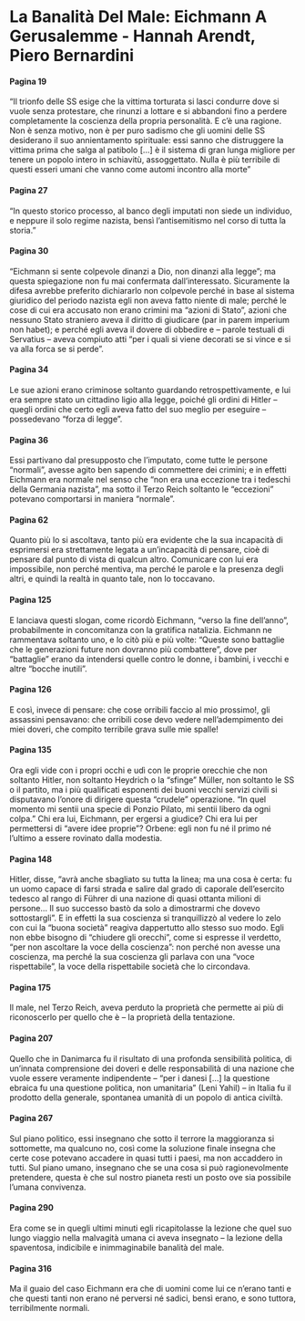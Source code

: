 # La Banalità Del Male: Eichmann A Gerusalemme - Hannah Arendt, Piero Bernardini
#### Pagina 19
“Il trionfo delle SS esige che la vittima torturata si lasci condurre dove si vuole senza protestare, che rinunzi a lottare e si abbandoni fino a perdere completamente la coscienza della propria personalità. E c’è una ragione. Non è senza motivo, non è per puro sadismo che gli uomini delle SS desiderano il suo annientamento spirituale: essi sanno che distruggere la vittima prima che salga al patibolo […] è il sistema di gran lunga migliore per tenere un popolo intero in schiavitù, assoggettato. Nulla è più terribile di questi esseri umani che vanno come automi incontro alla morte”

#### Pagina 27
“In questo storico processo, al banco degli imputati non siede un individuo, e neppure il solo regime nazista, bensì l’antisemitismo nel corso di tutta la storia.”

#### Pagina 30
“Eichmann si sente colpevole dinanzi a Dio, non dinanzi alla legge”; ma questa spiegazione non fu mai confermata dall’interessato. Sicuramente la difesa avrebbe preferito dichiararlo non colpevole perché in base al sistema giuridico del periodo nazista egli non aveva fatto niente di male; perché le cose di cui era accusato non erano crimini ma “azioni di Stato”, azioni che nessuno Stato straniero aveva il diritto di giudicare (par in parem imperium non habet); e perché egli aveva il dovere di obbedire e – parole testuali di Servatius – aveva compiuto atti “per i quali si viene decorati se si vince e si va alla forca se si perde”.

#### Pagina 34
Le sue azioni erano criminose soltanto guardando retrospettivamente, e lui era sempre stato un cittadino ligio alla legge, poiché gli ordini di Hitler – quegli ordini che certo egli aveva fatto del suo meglio per eseguire – possedevano “forza di legge”.

#### Pagina 36
Essi partivano dal presupposto che l’imputato, come tutte le persone “normali”, avesse agito ben sapendo di commettere dei crimini; e in effetti Eichmann era normale nel senso che “non era una eccezione tra i tedeschi della Germania nazista”, ma sotto il Terzo Reich soltanto le “eccezioni” potevano comportarsi in maniera “normale”.

#### Pagina 62
Quanto più lo si ascoltava, tanto più era evidente che la sua incapacità di esprimersi era strettamente legata a un’incapacità di pensare, cioè di pensare dal punto di vista di qualcun altro. Comunicare con lui era impossibile, non perché mentiva, ma perché le parole e la presenza degli altri, e quindi la realtà in quanto tale, non lo toccavano.

#### Pagina 125
E lanciava questi slogan, come ricordò Eichmann, “verso la fine dell’anno”, probabilmente in concomitanza con la gratifica natalizia. Eichmann ne rammentava soltanto uno, e lo citò più e più volte: “Queste sono battaglie che le generazioni future non dovranno più combattere”, dove per “battaglie” erano da intendersi quelle contro le donne, i bambini, i vecchi e altre “bocche inutili”.

#### Pagina 126
E così, invece di pensare: che cose orribili faccio al mio prossimo!, gli assassini pensavano: che orribili cose devo vedere nell’adempimento dei miei doveri, che compito terribile grava sulle mie spalle!

#### Pagina 135
Ora egli vide con i propri occhi e udì con le proprie orecchie che non soltanto Hitler, non soltanto Heydrich o la “sfinge” Müller, non soltanto le SS o il partito, ma i più qualificati esponenti dei buoni vecchi servizi civili si disputavano l’onore di dirigere questa “crudele” operazione. “In quel momento mi sentii una specie di Ponzio Pilato, mi sentii libero da ogni colpa.” Chi era lui, Eichmann, per ergersi a giudice? Chi era lui per permettersi di “avere idee proprie”? Orbene: egli non fu né il primo né l’ultimo a essere rovinato dalla modestia.

#### Pagina 148
Hitler, disse, “avrà anche sbagliato su tutta la linea; ma una cosa è certa: fu un uomo capace di farsi strada e salire dal grado di caporale dell’esercito tedesco al rango di Führer di una nazione di quasi ottanta milioni di persone… Il suo successo bastò da solo a dimostrarmi che dovevo sottostargli”. E in effetti la sua coscienza si tranquillizzò al vedere lo zelo con cui la “buona società” reagiva dappertutto allo stesso suo modo. Egli non ebbe bisogno di “chiudere gli orecchi”, come si espresse il verdetto, “per non ascoltare la voce della coscienza”: non perché non avesse una coscienza, ma perché la sua coscienza gli parlava con una “voce rispettabile”, la voce della rispettabile società che lo circondava.

#### Pagina 175
Il male, nel Terzo Reich, aveva perduto la proprietà che permette ai più di riconoscerlo per quello che è – la proprietà della tentazione.

#### Pagina 207
Quello che in Danimarca fu il risultato di una profonda sensibilità politica, di un’innata comprensione dei doveri e delle responsabilità di una nazione che vuole essere veramente indipendente – “per i danesi […] la questione ebraica fu una questione politica, non umanitaria” (Leni Yahil) – in Italia fu il prodotto della generale, spontanea umanità di un popolo di antica civiltà.

#### Pagina 267
Sul piano politico, essi insegnano che sotto il terrore la maggioranza si sottomette, ma qualcuno no, così come la soluzione finale insegna che certe cose potevano accadere in quasi tutti i paesi, ma non accaddero in tutti. Sul piano umano, insegnano che se una cosa si può ragionevolmente pretendere, questa è che sul nostro pianeta resti un posto ove sia possibile l’umana convivenza.

#### Pagina 290
Era come se in quegli ultimi minuti egli ricapitolasse la lezione che quel suo lungo viaggio nella malvagità umana ci aveva insegnato – la lezione della spaventosa, indicibile e inimmaginabile banalità del male.

#### Pagina 316
Ma il guaio del caso Eichmann era che di uomini come lui ce n’erano tanti e che questi tanti non erano né perversi né sadici, bensì erano, e sono tuttora, terribilmente normali.

